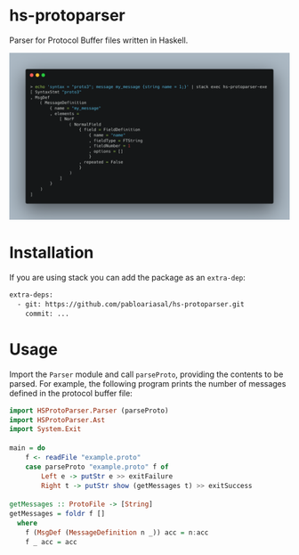 # hs-protoparser

Parser for Protocol Buffer files written in Haskell.

![](screenshot.png)

# Installation

If you are using stack you can add the package as an `extra-dep`:

```sh
extra-deps:
  - git: https://github.com/pabloariasal/hs-protoparser.git
    commit: ...
```

# Usage

Import the `Parser` module and call `parseProto`, providing the contents to be parsed.
For example, the following program prints the number of messages defined in the protocol buffer file:

```haskell
import HSProtoParser.Parser (parseProto)
import HSProtoParser.Ast
import System.Exit

main = do
    f <- readFile "example.proto"
    case parseProto "example.proto" f of
        Left e -> putStr e >> exitFailure
        Right t -> putStr show (getMessages t) >> exitSuccess

getMessages :: ProtoFile -> [String]
getMessages = foldr f []
  where
    f (MsgDef (MessageDefinition n _)) acc = n:acc
    f _ acc = acc
```
